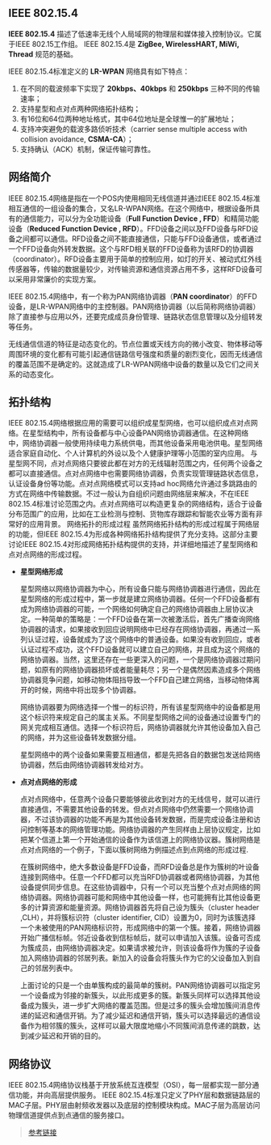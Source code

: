 ## IEEE 802.15.4

**IEEE 802.15.4** 描述了低速率无线个人局域网的物理层和媒体接入控制协议。它属于IEEE 802.15工作组。
IEEE 802.15.4是 **ZigBee, WirelessHART, MiWi, Thread** 规范的基础。

IEEE 802.15.4标准定义的 **LR-WPAN** 网络具有如下特点：

  1. 在不同的载波频率下实现了 **20kbps、40kbps** 和 **250kbps** 三种不同的传输速率；
  2. 支持星型和点对点两种网络拓扑结构；
  3. 有16位和64位两种地址格式，其中64位地址是全球惟一的扩展地址；
  4. 支持冲突避免的载波多路侦听技术（carrier sense multiple access with collision avoidance, **CSMA-CA**）；
  5. 支持确认（ACK）机制，保证传输可靠性。

## 网络简介

IEEE 802.15.4网络是指在一个POS内使用相同无线信道并通过IEEE 802.15.4标准相互通信的一组设备的集合，又名LR-WPAN网络。在这个网络中，根据设备所具有的通信能力，可以分为全功能设备（**Full Function Device , FFD**）和精简功能设备（**Reduced Function Device , RFD**）。FFD设备之间以及FFD设备与RFD设备之间都可以通信。RFD设备之间不能直接通信，只能与FFD设备通信，或者通过一个FFD设备向外转发数据。这个与RFD相关联的FFD设备称为该RFD的协调器（coordinator）。RFD设备主要用于简单的控制应用，如灯的开关、被动式红外线传感器等，传输的数据量较少，对传输资源和通信资源占用不多，这样RFD设备可以采用非常廉价的实现方案。

IEEE 802.15.4网络中，有一个称为PAN网络协调器（**PAN coordinator**）的FFD设备，是LR-WPAN网络中的主控制器。PAN网络协调器（以后简称网络协调器）除了直接参与应用以外，还要完成成员身份管理、链路状态信息管理以及分组转发等任务。

无线通信信道的特征是动态变化的。节点位置或天线方向的微小改变、物体移动等周围环境的变化都有可能引起通信链路信号强度和质量的剧烈变化，因而无线通信的覆盖范围不是确定的。这就造成了LR-WPAN网络中设备的数量以及它们之间关系的动态变化。

## 拓扑结构

IEEE 802.15.4网络根据应用的需要可以组织成星型网络，也可以组织成点对点网络。在星型结构中，所有设备都与中心设备PAN网络协调器通信。在这种网络中，网络协调器一般使用持续电力系统供电，而其他设备采用电池供电。星型网络适合家庭自动化、个人计算机的外设以及个人健康护理等小范围的室内应用。
与星型网不同，点对点网络只要彼此都在对方的无线辐射范围之内，任何两个设备之都可以直接通信。点对点网络中也需要网络协调器，负责实现管理链路状态信息，认证设备身份等功能。点对点网络模式可以支持ad hoc网络允许通过多跳路由的方式在网络中传输数据。不过一般认为自组织问题由网络层来解决，不在IEEE 802.15.4标准讨论范围之内。点对点网络可以构造更复杂的网络结构，适合于设备分布范围广的应用，比如在工业检测与控制、货物库存跟踪和智能农业等方面有非常好的应用背景。
网络拓扑的形成过程
虽然网络拓扑结构的形成过程属于网络层的功能，但IEEE 802.15.4为形成各种网络拓扑结构提供了充分支持。这部分主要讨论IEEE 802.15.4对形成网络拓扑结构提供的支持，并详细地描述了星型网络和点对点网络的形成过程。

- **星型网络形成**

  星型网络以网络协调器为中心，所有设备只能与网络协调器进行通信，因此在星型网络的形成过程中，第一步就是建立网络协调器。任何一个FFD设备都有成为网络协调器的可能，一个网络如何确定自己的网络协调器由上层协议决定。一种简单的策略是：一个FFD设备在第一次被激活后，首先广播查询网络协调器的请求，如果接收到回应说明网络中已经存在网络协调器，再通过一系列认证过程，设备就成为了这个网络中的普通设备。如果没有收到回应，或者认证过程不成功，这个FFD设备就可以建立自己的网络，并且成为这个网络的网络协调器。当然，这里还存在一些更深入的问题，一个是网络协调器过期问题，如原有的网络协调器损坏或者能量耗尽；另一个是偶然因素造成多个网络协调器竞争问题，如移动物体阻挡导致一个FFD自己建立网络，当移动物体离开的时候，网络中将出现多个协调器。

  网络协调器要为网络选择一个惟一的标识符，所有该星型网络中的设备都是用这个标识符来规定自己的属主关系。不同星型网络之间的设备通过设置专门的网关完成相互通信。选择一个标识符后，网络协调器就允许其他设备加入自己的网络，并为这些设备转发数据分组。

  星型网络中的两个设备如果需要互相通信，都是先把各自的数据包发送给网络协调器，然后由网络协调器转发给对方。

- **点对点网络的形成**

  点对点网络中，任意两个设备只要能够彼此收到对方的无线信号，就可以进行直接通信，不需要其他设备的转发。但点对点网络中仍然需要一个网络协调器，不过该协调器的功能不再是为其他设备转发数据，而是完成设备注册和访问控制等基本的网络管理功能。网络协调器的产生同样由上层协议规定，比如把某个信道上第一个开始通信的设备作为该信道上的网络协议器。簇树网络是点对点网络的一个例子，下面以簇树网络为例描述点到点网络的形成过程.

  在簇树网络中，绝大多数设备是FFD设备，而RFD设备总是作为簇树的叶设备连接到网络中。任意一个FFD都可以充当RFD协调器或者网络协调器，为其他设备提供同步信息。在这些协调器中，只有一个可以充当整个点对点网络的网络协调器。网络协调器可能和网络中其他设备一样，也可能拥有比其他设备更多的计算资源和能量资源。网络协调器首先将自己设为簇头（cluster header ,CLH），并将簇标识符（cluster identifier, CID）设置为0，同时为该簇选择一个未被使用的PAN网络标识符，形成网络中的第一个簇。接着，网络协调器开始广播信标帧。邻近设备收到信标帧后，就可以申请加入该簇。设备可否成为簇成员，由网络协调器决定。如果请求被允许，则该设备将作为簇的子设备加入网络协调器的邻居列表。新加入的设备会将簇头作为它的父设备加入到自己的邻居列表中。

  上面讨论的只是一个由单簇构成的最简单的簇树。PAN网络协调器可以指定另一个设备成为邻接的新簇头，以此形成更多的簇。新簇头同样可以选择其他设备成为簇头，进一步扩大网络的覆盖范围。但是过多的簇头会增加簇间消息传递的延迟和通信开销。为了减少延迟和通信开销，簇头可以选择最远的通信设备作为相邻簇的簇头，这样可以最大限度地缩小不同簇间消息传递的跳数，达到减少延迟和开销的目的。

## 网络协议

IEEE 802.15.4网络协议栈基于开放系统互连模型（OSI），每一层都实现一部分通信功能，并向高层提供服务。
IEEE 802.15.4标准只定义了PHY层和数据链路层的MAC子层。PHY层由射频收发器以及底层的控制模块构成。MAC子层为高层访问物理信道提供点到点通信的服务接口。

>[参考链接](http://baike.baidu.com/link?url=Rc0Jp2aQSKGLejrVpp0vx-xiZ-e70aTrue2TxHB0zKBNf6VAr2Kx87oV3HYXvhPwzRYo6z-K69NO2QYNahNbrRyOlpQTEgLqmpynDtr0e1okKeW4cmPYwo8c4kRuR_ZUSdjpbgRV5z1yIeOlXFhMvAyuWeTPFpZ9qioP3prfZBS)
